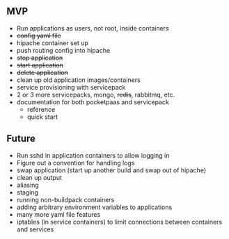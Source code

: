 ## MVP

* Run applications as users, not root, inside containers
* <strike>config yaml file</strike>
* hipache container set up
* push routing config into hipache
* <strike>stop application</strike>
* <strike>start application</strike>
* <strike>delete application</strike>
* clean up old application images/containers
* service provisioning with servicepack
* 2 or 3 more servicepacks, mongo, <strike>redis</strike>, rabbitmq, etc.
* documentation for both pocketpaas and servicepack
  * reference
  * quick start

## Future

* Run sshd in application containers to allow logging in
* Figure out a convention for handling logs
* swap application (start up another build and swap out of hipache)
* clean up output
* aliasing
* staging
* running non-buildpack containers
* adding arbitrary environment variables to applications
* many more yaml file features
* iptables (in service containers) to limit connections between containers and services
